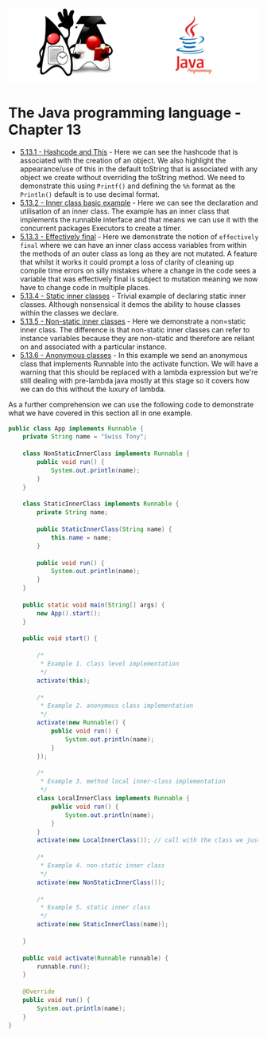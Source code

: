 ![](/assets/javarepologo.png)

# The Java programming language - Chapter 13

- [5.13.1 - Hashcode and This](/src/com/irisida/lang/part05/chapter13/hashcodethis) - Here we can see the hashcode that is associated with the creation of an object. We also highlight the appearance/use of this in the default toString that is associated with any object we create without overriding the toString method. We need to demonstrate this using `Printf()` and defining the `%h` format as the `Println()` default is to use decimal format.
- [5.13.2 - Inner class basic example](/src/com/irisida/lang/part05/chapter13/innerclassexample/App.java) - Here we can see the declaration and utilisation of an inner class. The example has an inner class that implements the runnable interface and that means we can use it with the concurrent packages Executors to create a timer.
- [5.13.3 - Effectively final](/src/com/irisida/lang/part05/chapter13/effectivelyfinal/App.java) - Here we demonstrate the notion of `effectively final` where we can have an inner class access variables from within the methods of an outer class as long as they are not mutated. A feature that whilst it works it could prompt a loss of clarity of cleaning up compile time errors on silly mistakes where a change in the code sees a variable that was effectively final is subject to mutation meaning we now have to change code in multiple places.
- [5.13.4 - Static inner classes](/src/com/irisida/lang/part05/chapter13/staticinnerclass/Person.java) - Trivial example of declaring static inner classes. Although nonsensical it demos the ability to house classes within the classes we declare.
- [5.13.5 - Non-static inner classes](/src/com/irisida/lang/part05/chapter13/nonstaticinnerclasses/Person.java) - Here we demonstrate a non=static inner class. The difference is that non-static inner classes can refer to instance variables because they are non-static and therefore are reliant on and associated with a particular instance.
- [5.13.6 - Anonymous classes]() - In this example we send an anonymous class that implements Runnable into the activate function. We will have a warning that this should be replaced with a lambda expression but we're still dealing with pre-lambda java mostly at this stage so it covers how we can do this without the luxury of lambda.

As a further comprehension we can use the following code to demonstrate what we have covered in this section all in one example.

```java
public class App implements Runnable {
    private String name = "Swiss Tony";

    class NonStaticInnerClass implements Runnable {
        public void run() {
            System.out.println(name);
        }
    }

    class StaticInnerClass implements Runnable {
        private String name;

        public StaticInnerClass(String name) {
            this.name = name;
        }

        public void run() {
            System.out.println(name);
        }
    }

    public static void main(String[] args) {
        new App().start();
    }

    public void start() {

        /*
         * Example 1. class level implementation
         */
        activate(this);

        /*
         * Example 2. anonymous class implementation
         */
        activate(new Runnable() {
            public void run() {
                System.out.println(name);
            }
        });

        /*
         * Example 3. method local inner-class implementation
         */
        class LocalInnerClass implements Runnable {
            public void run() {
                System.out.println(name);
            }
        }
        activate(new LocalInnerClass()); // call with the class we just created.

        /*
         * Example 4. non-static inner class
         */
        activate(new NonStaticInnerClass());

        /*
         * Example 5. static inner class
         */
        activate(new StaticInnerClass(name));

    }

    public void activate(Runnable runnable) {
        runnable.run();
    }

    @Override
    public void run() {
        System.out.println(name);
    }
}
```